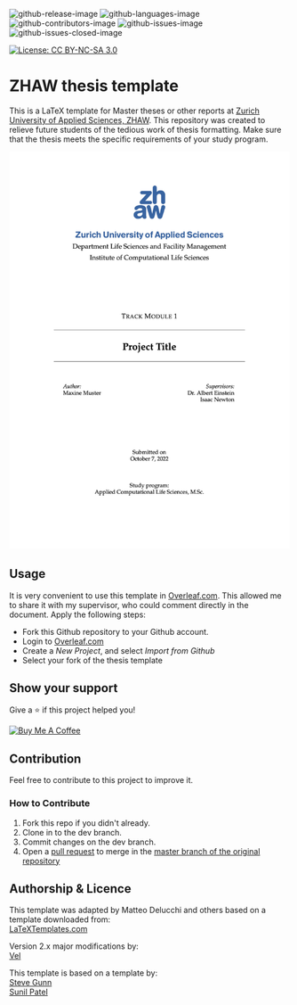 <!-- badges: start -->
![github-release-image](https://img.shields.io/github/v/release/hfict-fr22/Vorlage-ATL-Latex)
![github-languages-image](https://img.shields.io/github/languages/top/hfict-fr22/Vorlage-ATL-Latex)
![github-contributors-image](https://img.shields.io/github/contributors/hfict-fr22/Vorlage-ATL-Latex)
![github-issues-image](https://img.shields.io/github/issues/hfict-fr22/Vorlage-ATL-Latex)
![github-issues-closed-image](https://img.shields.io/github/issues-closed-raw/hfict-fr22/Vorlage-ATL-Latex)

[![License: CC BY-NC-SA 3.0](https://img.shields.io/badge/License-CC%20BY--NC--SA%203.0-lightgrey.svg)](https://creativecommons.org/licenses/by-nc-sa/3.0/)  
<!-- badges: end -->

# ZHAW thesis template

This is a LaTeX template for Master theses or other reports at [Zurich University of Applied Sciences, ZHAW](https://www.zhaw.ch/).
This repository was created to relieve future students of the tedious work of thesis formatting.  Make sure that the thesis meets the specific requirements of your study program.



![Title page of thesis](Figures/title-page.jpg)

## Usage

It is very convenient to use this template in [Overleaf.com](https://www.overleaf.com/). This allowed me to share it with my supervisor, who could comment directly in the document. Apply the following steps:

- Fork this Github repository to your Github account.
- Login to [Overleaf.com](https://www.overleaf.com/)
- Create a *New Project*, and select *Import from Github* 
- Select your fork of the thesis template

## Show your support

Give a ⭐ if this project helped you!

<a href="https://www.buymeacoffee.com/matd" target="_blank"><img src="https://cdn.buymeacoffee.com/buttons/v2/default-orange.png" alt="Buy Me A Coffee" style="height: 60px !important;width: 217px !important;" ></a>

## Contribution

Feel free to contribute to this project to improve it.

### How to Contribute

1. Fork this repo if you didn't already.
2. Clone in to the dev branch.
3. Commit changes on the dev branch.
4. Open a [pull request](https://docs.github.com/en/free-pro-team@latest/github/collaborating-with-issues-and-pull-requests/creating-a-pull-request-from-a-fork) to merge in the [master branch of the original repository](https://github.com/matteodelucchi/ZHAW_thesis-template/tree/master)

## Authorship \& Licence

This template was adapted by Matteo Delucchi and others based on a template downloaded from:  
[LaTeXTemplates.com](http://www.latextemplates.com/template/masters-doctoral-thesis)

Version 2.x major modifications by:  
[Vel](vel@latextemplates.com)

This template is based on a template by:  
[Steve Gunn](http://users.ecs.soton.ac.uk/srg/softwaretools/document/templates/)  
[Sunil Patel](http://www.sunilpatel.co.uk/thesis-template/)

